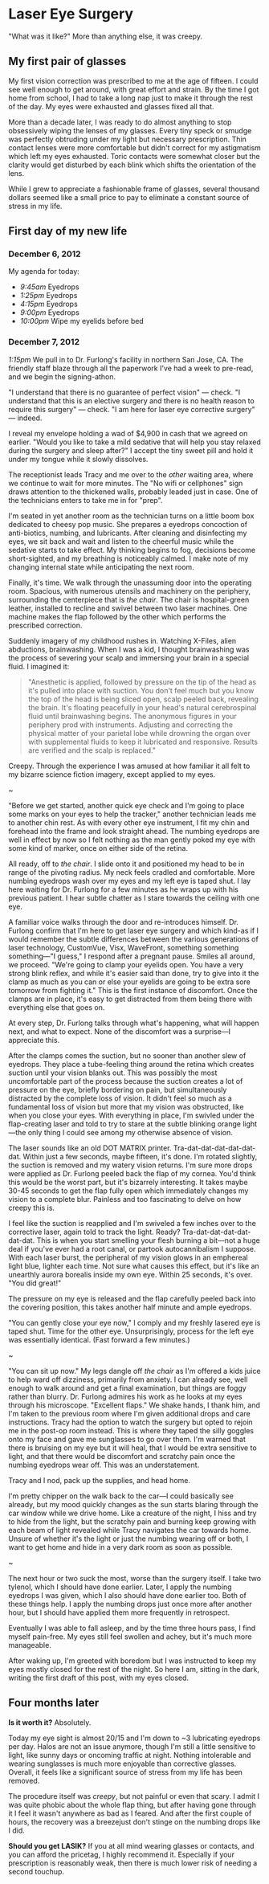 # Laser Eye Surgery

"What was it like?" More than anything else, it was creepy.


## My first pair of glasses

My first vision correction was prescribed to me at the age of fifteen. I could see well
enough to get around, with great effort and strain. By the time I got home from
school, I had to take a long nap just to make it through the rest of the day.
My eyes were exhausted and glasses fixed all that.

More than a decade later, I was ready to do almost anything to stop obsessively
wiping the lenses of my glasses. Every tiny speck or smudge was perfectly
obtruding under my light but necessary prescription. Thin contact lenses were
more comfortable but didn't correct for my astigmatism which left my eyes
exhausted. Toric contacts were somewhat closer but the clarity would get
disturbed by each blink which shifts the orientation of the lens.

While I grew to appreciate a fashionable frame of glasses, several thousand
dollars seemed like a small price to pay to eliminate a constant source of
stress in my life.


## First day of my new life

### December 6, 2012

My agenda for today:

* _9:45am_ Eyedrops
* _1:25pm_ Eyedrops
* _4:15pm_ Eyedrops
* _9:00pm_ Eyedrops
* _10:00pm_ Wipe my eyelids before bed


### December 7, 2012

_1:15pm_ We pull in to Dr. Furlong's facility in northern San Jose, CA. The
friendly staff blaze through all the paperwork I've had a week to pre-read, and
we begin the signing-athon.

"I understand that there is no guarantee of perfect vision" — check. "I
understand that this is an elective surgery and there is no health reason to
require this surgery" — check. "I am here for laser eye corrective surgery" —
indeed.

I reveal my envelope holding a wad of $4,900 in cash that we agreed on
earlier. "Would you like to take a mild sedative that will help you stay
relaxed during the surgery and sleep after?" I accept the tiny sweet pill and
hold it under my tongue while it slowly dissolves.

The receptionist leads Tracy and me over to the *other* waiting area, where we
continue to wait for more minutes. The "No wifi or cellphones" sign draws
attention to the thickened walls, probably leaded just in case. One of the
technicians enters to take me in for "prep".

I'm seated in yet another room as the technician turns on a little boom box
dedicated to cheesy pop music. She prepares a eyedrops concoction of
anti-biotics, numbing, and lubricants. After cleaning and disinfecting my
eyes, we sit back and wait and listen to the cheerful music while the sedative
starts to take effect. My thinking begins to fog, decisions become
short-sighted, and my breathing is noticeably calmed. I make note of my
changing internal state while anticipating the next room.

Finally, it's time. We walk through the unassuming door into the operating
room. Spacious, with numerous utensils and machinery on the periphery,
surrounding the centerpiece that is *the chair*. The chair is hospital-green
leather, installed to recline and swivel between two laser machines. One
machine makes the flap followed by the other which performs the prescribed
correction.

Suddenly imagery of my childhood rushes in. Watching X-Files, alien
abductions, brainwashing. When I was a kid, I thought brainwashing was the
process of severing your scalp and immersing your brain in a special fluid. I
imagined it:

> "Anesthetic is applied, followed by pressure on the tip of the head as it's
pulled into place with suction. You don't feel much but you know the top of the
head is being sliced open, scalp peeled back, revealing the brain. It's
floating peacefully in your head's natural cerebrospinal fluid until
brainwashing begins. The anonymous figures in your periphery prod with
instruments. Adjusting and correcting the physical matter of your parietal lobe
while drowning the organ over with supplemental fluids to keep it lubricated and
responsive. Results are verified and the scalp is replaced."

Creepy. Through the experience I was amused at how familiar it all felt to my bizarre
science fiction imagery, except applied to my eyes.

~

"Before we get started, another quick eye check and I'm going to place some
marks on your eyes to help the tracker," another technician leads me to another
chin rest. As with every other eye instrument, I fit my chin and forehead into
the frame and look straight ahead. The numbing eyedrops are well in
effect by now so I felt nothing as the man gently poked my eye
with some kind of marker, once on either side of the retina.

All ready, off to *the chair*. I slide onto it and positioned my head to be in
range of the pivoting radius. My neck feels cradled and comfortable. More numbing
eyedrops wash over my eyes and my left eye is taped shut. I lay here
waiting for Dr. Furlong for a few minutes as he wraps up with his previous
patient. I hear subtle chatter as I stare towards the ceiling with one eye.

A familiar voice walks through the door and re-introduces himself. Dr. Furlong
confirm that I'm here to get laser eye surgery and which kind-as if I would
remember the subtle differences between the various generations of laser
technology, CustomVue, Visx, WaveFront, something something something—"I
guess," I respond after a pregnant pause. Smiles all around, we proceed.
"We're going to clamp your eyelids open. You have a very strong blink reflex,
and while it's easier said than done, try to give into it the clamp as much as
you can or else your eyelids are going to be extra sore tomorrow from fighting
it." This is the first instance of discomfort. Once the clamps are in place,
it's easy to get distracted from them being there with everything else that
goes on.

At every step, Dr. Furlong talks through what's happening, what will happen
next, and what to expect. None of the discomfort was a surprise—I appreciate
this.

After the clamps comes the suction, but no sooner than another slew of eyedrops.
They place a tube-feeling thing around the retina which creates suction until
your vision blanks out. This was possibly the most uncomfortable part of the
process because the suction creates a lot of pressure on the eye, briefly
bordering on pain, but simultaneously distracted by the complete loss of
vision. It didn't feel so much as a fundamental loss of vision but more that my
vision was obstructed, like when you close your eyes. With everything in place,
I'm swivled under the flap-creating laser and told to try to stare at the
subtle blinking orange light—the only thing I could see among my otherwise
absence of vision.

The laser sounds like an old DOT MATRIX printer. Tra-dat-dat-dat-dat-dat-dat.
Within just a few seconds, maybe fifteen, it's done. I'm rotated slightly, the
suction is removed and my watery vision returns. I'm sure more drops were
applied as Dr. Furlong peeled back the flap of my cornea. You'd think this
would be the worst part, but it's bizarrely interesting. It takes maybe 30-45
seconds to get the flap fully open which immediately changes my vision to a
complete blur. Painless and too fascinating to delve on how creepy this is.

I feel like the suction is reapplied and I'm swiveled a few inches over to
the corrective laser, again told to track the light. Ready?
Tra-dat-dat-dat-dat-dat-dat. This is when you start smelling your flesh burning
a bit—not a huge deal if you've ever had a root canal, or partook
autocannibalism I suppose. With each laser burst, the peripheral of my vision
glows in an emphereal light blue, lighter each time. Not sure what
causes this effect, but it's like an unearthly aurora borealis inside my own
eye. Within 25 seconds, it's over. "You did great!"

The pressure on my eye is released and the flap carefully peeled back into the
covering position, this takes another half minute and ample eyedrops.

"You can gently close your eye now," I comply and my freshly lasered eye is
taped shut. Time for the other eye. Unsurprisingly, process for the left eye
was essentially identical. (Fast forward a few minutes.)

~

"You can sit up now." My legs dangle off *the chair* as I'm offered a kids
juice to help ward off dizziness, primarily from anxiety. I can already see,
well enough to walk around and get a final examination, but things are foggy
rather than blurry. Dr. Furlong admires his work as he looks at
my eyes through his microscope. "Excellent flaps." We shake hands, I thank him,
and I'm taken to the previous room where I'm given additional drops and
care instructions. Tracy had the option to watch the surgery but opted to rejoin
me in the post-op room instead. This is where they taped the silly goggles onto
my face and gave me sunglasses to go over them. I'm warned that there is
bruising on my eye but it will heal, that I would be extra sensitive to
light, and that there would be discomfort and scratchy pain once the numbing
eyedrops wear off. This was an understatement.

Tracy and I nod, pack up the supplies, and head home.

I'm pretty chipper on the walk back to the car—I could basically see already,
but my mood quickly changes as the sun starts blaring through the car window
while we drive home. Like a creature of the night, I hiss and try to hide
from the light, but the scratchy pain and burning keep growing with each beam
of light revealed while Tracy navigates the car towards home. Unsure of whether
it's the light or just the numbing wearing off or both, I want to get home and
hide in a very dark room as soon as possible.

~

The next hour or two suck the most, worse than the surgery itself. I take two
tylenol, which I should have done earlier. Later, I apply the numbing eyedrops
I was given, which I also should have done earlier too. Both of these things
help. I apply the numbing drops just once more after another hour, but I should have
applied them more frequently in retrospect.

Eventually I was able to fall asleep, and by the time three hours pass, I find
myself pain-free. My eyes still feel swollen and achey, but it's much more
manageable.

After waking up, I'm greeted with boredom but I was instructed to keep my eyes
mostly closed for the rest of the night. So here I am, sitting in the dark,
writing the first draft of this post, with my eyes closed.


## Four months later

**Is it worth it?** Absolutely.

Today my eye sight is almost 20/15 and I'm down to ~3 lubricating eyedrops per
day. Halos are not an issue anymore, though I'm still a little sensitive to
light, like sunny days or oncoming traffic at night. Nothing intolerable and
wearing sunglasses is much more enjoyable than corrective glasses. Overall, it
feels like a significant source of stress from my life has been removed.

The procedure itself was *creepy*, but not painful or even that scary. I admit I
was quite phobic about the whole flap thing, but after having gone through it I
feel it wasn't anywhere as bad as I feared. And after the first couple of
hours, the recovery was a breeze­just don't stinge on the numbing drops like I
did.

**Should you get LASIK?** If you at all mind wearing glasses or contacts, and you
can afford the pricetag, I highly recommend it. Especially if your prescription
is reasonably weak, then there is much lower risk of needing a second touchup.
